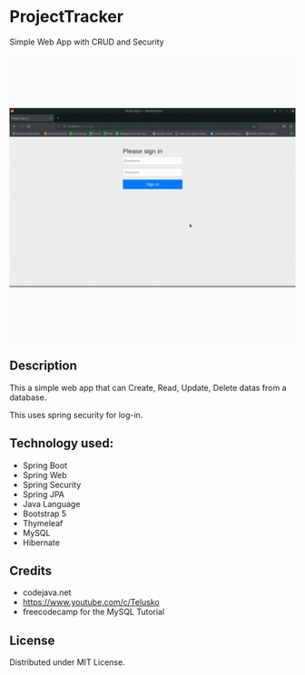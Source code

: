 # ProjectTracker
Simple Web App with CRUD and Security

![](https://github.com/tokumeiAnonymous/ProjectTracker/blob/main/Features.gif)

## Description
This a simple web app that can Create, Read, Update, Delete datas from a database.

This uses spring security for log-in.

## Technology used:

  - Spring Boot
  - Spring Web
  - Spring Security
  - Spring JPA
  - Java Language
  - Bootstrap 5
  - Thymeleaf
  - MySQL
  - Hibernate

## Credits

- codejava.net
- https://www.youtube.com/c/Telusko
- freecodecamp for the MySQL Tutorial

## License
Distributed under MIT License.
